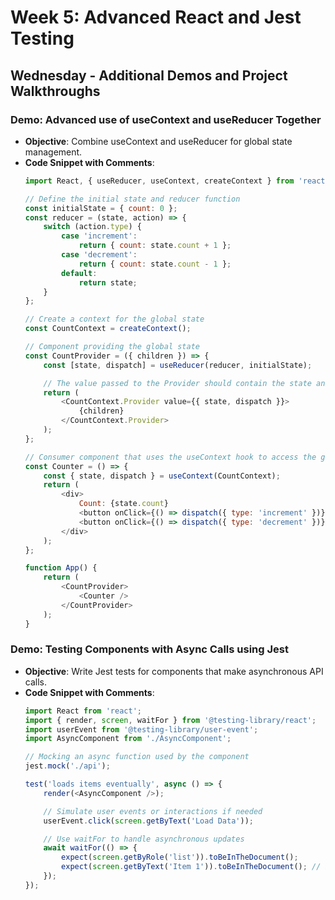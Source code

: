 # Week 5: Advanced React and Jest Testing

## Wednesday - Additional Demos and Project Walkthroughs

### Demo: Advanced use of useContext and useReducer Together
- **Objective**: Combine useContext and useReducer for global state management.
- **Code Snippet with Comments**:
  ```javascript
  import React, { useReducer, useContext, createContext } from 'react';

  // Define the initial state and reducer function
  const initialState = { count: 0 };
  const reducer = (state, action) => {
      switch (action.type) {
          case 'increment':
              return { count: state.count + 1 };
          case 'decrement':
              return { count: state.count - 1 };
          default:
              return state;
      }
  };

  // Create a context for the global state
  const CountContext = createContext();

  // Component providing the global state
  const CountProvider = ({ children }) => {
      const [state, dispatch] = useReducer(reducer, initialState);

      // The value passed to the Provider should contain the state and dispatch function
      return (
          <CountContext.Provider value={{ state, dispatch }}>
              {children}
          </CountContext.Provider>
      );
  };

  // Consumer component that uses the useContext hook to access the global state
  const Counter = () => {
      const { state, dispatch } = useContext(CountContext);
      return (
          <div>
              Count: {state.count}
              <button onClick={() => dispatch({ type: 'increment' })}>+</button>
              <button onClick={() => dispatch({ type: 'decrement' })}>-</button>
          </div>
      );
  };

  function App() {
      return (
          <CountProvider>
              <Counter />
          </CountProvider>
      );
  }
  ```

### Demo: Testing Components with Async Calls using Jest
- **Objective**: Write Jest tests for components that make asynchronous API calls.
- **Code Snippet with Comments**:
  ```javascript
  import React from 'react';
  import { render, screen, waitFor } from '@testing-library/react';
  import userEvent from '@testing-library/user-event';
  import AsyncComponent from './AsyncComponent';

  // Mocking an async function used by the component
  jest.mock('./api');

  test('loads items eventually', async () => {
      render(<AsyncComponent />);

      // Simulate user events or interactions if needed
      userEvent.click(screen.getByText('Load Data'));

      // Use waitFor to handle asynchronous updates
      await waitFor(() => {
          expect(screen.getByRole('list')).toBeInTheDocument();
          expect(screen.getByText('Item 1')).toBeInTheDocument(); // Example item
      });
  });
  ```

